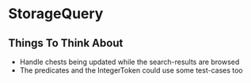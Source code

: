 # StorageQuery

## Things To Think About

- Handle chests being updated while the search-results are browsed
- The predicates and the IntegerToken could use some test-cases too